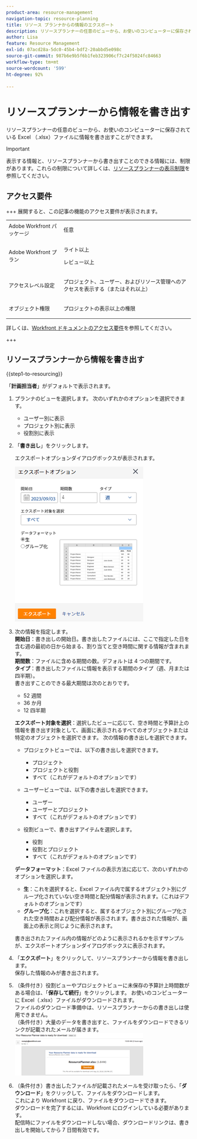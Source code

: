```yaml
---
product-area: resource-management
navigation-topic: resource-planning
title: リソース プランナからの情報のエクスポート
description: リソースプランナーの任意のビューから、お使いのコンピューターに保存されている Excel （.xlsx）ファイルに情報を書き出すことができます。
author: Lisa
feature: Resource Management
exl-id: 07acd28a-5dc0-45b4-bdf2-20abbd5e098c
source-git-commit: 987b6e9b5f6b1feb323906cf7c24f5024fc84663
workflow-type: tm+mt
source-wordcount: '599'
ht-degree: 92%

---
```


# リソースプランナーから情報を書き出す

リソースプランナーの任意のビューから、お使いのコンピューターに保存されている Excel （.xlsx）ファイルに情報を書き出すことができます。

>[!IMPORTANT]
>
>表示する情報と、リソースプランナーから書き出すことのできる情報には、制限があります。これらの制限について詳しくは、[リソースプランナーの表示制限](../../resource-mgmt/resource-planning/resource-planner-display-limitations.md)を参照してください。

## アクセス要件

+++ 展開すると、この記事の機能のアクセス要件が表示されます。

<table style="table-layout:auto"> 
 <col> 
 <col> 
 <tbody> 
  <tr> 
  <tr> 
   <td>Adobe Workfront パッケージ</td> 
   <td><p>任意</p></td>
  </tr> 
  <tr> 
   <td>Adobe Workfront プラン</td> 
   <td><p>ライト以上</p>
       <p>レビュー以上</p></td> 
  </tr> 
  <tr> 
   <td>アクセスレベル設定</td> 
   <td> <p>プロジェクト、ユーザー、およびリソース管理へのアクセスを表示する（またはそれ以上）</p></td> 
  </tr> 
  <tr> 
   <td>オブジェクト権限</td> 
   <td> <p>プロジェクトの表示以上の権限</p></td> 
  </tr> 
 </tbody> 
</table>

詳しくは、[Workfront ドキュメントのアクセス要件](/help/quicksilver/administration-and-setup/add-users/access-levels-and-object-permissions/access-level-requirements-in-documentation.md)を参照してください。

+++

## リソースプランナーから情報を書き出す

{{step1-to-resourcing}}

「**計画担当者**」がデフォルトで表示されます。

1. プランナのビューを選択します。 次のいずれかのオプションを選択できます。

   * ユーザー別に表示
   * プロジェクト別に表示
   * 役割別に表示

1. 「**書き出し**」をクリックします。

   エクスポートオプションダイアログボックスが表示されます。

   ![&#x200B; 書き出しオプション &#x200B;](assets/rp-export-options-box-350x421.png)

1. 次の情報を指定します。\
   **開始日**：書き出しの開始日。書き出したファイルには、ここで指定した日を含む週の最初の日から始まる、割り当てと空き時間に関する情報が含まれます。\
   **期間数**：ファイルに含める期間の数。デフォルトは 4 つの期間です。\
   **タイプ**：書き出したファイルに情報を表示する期間のタイプ（週、月または四半期）。\
   書き出すことのできる最大期間は次のとおりです。

   * 52 週間
   * 36 か月
   * 12 四半期

   **エクスポート対象を選択**：選択したビューに応じて、空き時間と予算計上の情報を書き出す対象として、画面に表示されるすべてのオブジェクトまたは特定のオブジェクトを選択できます。
次の情報の書き出しを選択できます。

   * プロジェクトビューでは、以下の書き出しを選択できます。

      * プロジェクト
      * プロジェクトと役割
      * すべて（これがデフォルトのオプションです）

   * ユーザービューでは、以下の書き出しを選択できます。

      * ユーザー
      * ユーザーとプロジェクト
      * すべて（これがデフォルトのオプションです）

   * 役割ビューで、書き出すアイテムを選択します。

      * 役割
      * 役割とプロジェクト
      * すべて（これがデフォルトのオプションです）

   **データフォーマット**：Excel ファイルの表示方法に応じて、次のいずれかのオプションを選択します。

   * **生**：これを選択すると、Excel ファイル内で属するオブジェクト別にグループ化されていない空き時間と配分情報が表示されます。（これはデフォルトのオプションです）
   * **グループ化**：これを選択すると、属するオブジェクト別にグループ化された空き時間および配分情報が表示されます。書き出された情報が、画面上の表示と同じように表示されます。

   書き出されたファイル内の情報がどのように表示されるかを示すサンプルが、エクスポートオプションダイアログボックスに表示されます。

1. 「**エクスポート**」をクリックして、リソースプランナーから情報を書き出します。\
   保存した情報のみが書き出されます。

1. （条件付き）役割ビューやプロジェクトビューに未保存の予算計上時間数がある場合は、「**保存して続行**」をクリックします。
お使いのコンピューターに Excel（.xlsx）ファイルがダウンロードされます。\
   ファイルのダウンロード準備中は、リソースプランナーからの書き出しは使用できません。\
   （条件付き）大量のデータを書き出すと、ファイルをダウンロードできるリンクが記載されたメールが届きます。\
   ![RP_eamil_with_exported_planner_attached.png](assets/rp-eamil-with-exported-planner-attached-350x116.png)

1. （条件付き）書き出したファイルが記載されたメールを受け取ったら、「**ダウンロード**」をクリックして、ファイルをダウンロードします。\
   これにより Workfront に戻り、ファイルをダウンロードできます。\
   ダウンロードを完了するには、Workfront にログインしている必要があります。\
   配信時にファイルをダウンロードしない場合、ダウンロードリンクは、書き出しを開始してから 7 日間有効です。

